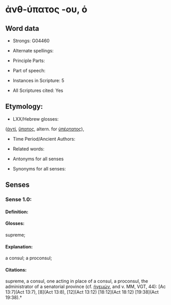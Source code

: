 # ἀνθ-ύπατος -ου, ὁ

<!-- Status: S2=NeedsEdits -->
<!-- Lexica used for edits:   -->

## Word data

* Strongs: G04460

* Alternate spellings:



* Principle Parts: 


* Part of speech: 


* Instances in Scripture: 5

* All Scriptures cited: Yes

## Etymology: 


* LXX/Hebrew glosses: 

([ἀντί](), [ὕπατος](), altern. for [ὑπέρτατος]()),

* Time Period/Ancient Authors: 


* Related words: 

* Antonyms for all senses

* Synonyms for all senses: 


## Senses 


### Sense  1.0: 

#### Definition: 

#### Glosses: 

supreme; 

#### Explanation: 

a consul; 
a proconsul; 

#### Citations: 

supreme, a consul, one acting in place of a consul, a proconsul, the administrator of a senatorial province (cf. [ἡγεμών](), and v. MM, VGT, 44): [Ac 13:7](Act 13:7), [8](Act 13:8), [12](Act 13:12) [18:12](Act 18:12) [19:38](Act 19:38).†
